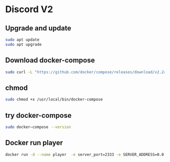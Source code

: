 # Discord V2
## Upgrade and update
```sh
sudo apt update
sudo apt upgrade
```

## Download docker-compose
```sh
sudo curl -L "https://github.com/docker/compose/releases/download/v2.24.5/docker-compose-$(uname -s)-$(uname -m)" -o /usr/local/bin/docker-compose
```

## chmod

```sh
sudo chmod +x /usr/local/bin/docker-compose
```

## try docker-compose 
```sh
sudo docker–compose --version
```


## Docker run player
```sh
docker run -d --name player  -e server_port=2333 -e SERVER_ADDRESS=0.0.0.0 -e LAVALINK_SERVER_PASSWORD=password -p 2333:2333 ghcr.io/lavalink-devs/lavalink:4
```